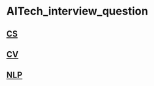 # AITech_interview_question

## [CS](https://github.com/jaehwan-AI/AITech_interview_question/CS)

## [CV](https://github.com/jaehwan-AI/AITech_interview_question/CV)

## [NLP](https://github.com/jaehwan-AI/AITech_interview_question/NLP)
